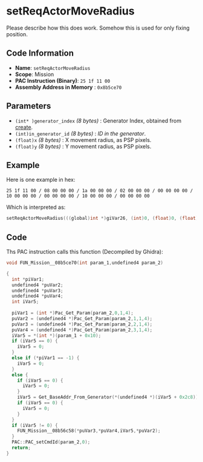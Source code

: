 # setReqActorMoveRadius

Please describe how this does work. Somehow this is used for only fixing position.

## Code Information

- **Name**: `setReqActorMoveRadius`
- **Scope**: Mission
- **PAC Instruction (Binary)**: `25 1f 11 00`
- **Assembly Address in Memory** : `0x8b5ce70`

## Parameters

- `(int* )generator_index` *(8 bytes)* : Generator Index, obtained from [create](./create.md).
- `(int)in_generator_id` *(8 bytes)* : *ID in the generator*.
- `(float)x` *(8 bytes)* : X movement radius, as PSP pixels.
- `(float)y` *(8 bytes)* : Y movement radius, as PSP pixels.

## Example

Here is one example in hex:

```25 1f 11 00 / 08 00 00 00 / 1a 00 00 00 / 02 00 00 00 / 00 00 00 00 / 10 00 00 00 / 00 00 00 00 / 10 00 00 00 / 00 00 00 00```

Which is interpreted as:

```c
setReqActorMoveRadius(((global)int *)giVar26, (int)0, (float)0, (float)0)
```

## Code

Ths PAC instruction calls this function (Decompiled by Ghidra):

```c
void FUN_Mission__08b5ce70(int param_1,undefined4 param_2)

{
  int *piVar1;
  undefined4 *puVar2;
  undefined4 *puVar3;
  undefined4 *puVar4;
  int iVar5;
  
  piVar1 = (int *)Pac_Get_Param(param_2,0,1,4);
  puVar2 = (undefined4 *)Pac_Get_Param(param_2,1,1,4);
  puVar3 = (undefined4 *)Pac_Get_Param(param_2,2,1,4);
  puVar4 = (undefined4 *)Pac_Get_Param(param_2,3,1,4);
  iVar5 = *(int *)(param_1 + 0x10);
  if (iVar5 == 0) {
    iVar5 = 0;
  }
  else if (*piVar1 == -1) {
    iVar5 = 0;
  }
  else {
    if (iVar5 == 0) {
      iVar5 = 0;
    }
    iVar5 = Get_BaseAddr_From_Generator(*(undefined4 *)(iVar5 + 0x2c8));
    if (iVar5 == 0) {
      iVar5 = 0;
    }
  }
  if (iVar5 != 0) {
    FUN_Mission__08b56c58(*puVar3,*puVar4,iVar5,*puVar2);
  }
  PAC::PAC_setCmdId(param_2,0);
  return;
}
```

